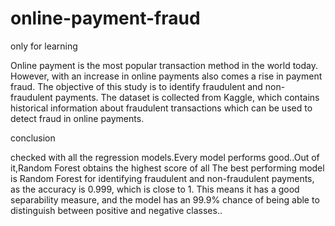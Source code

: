 # online-payment-fraud
only for learning


Online payment is the most popular transaction method in the world today. However, with an increase in online payments also comes a rise in payment fraud. The objective of this study is to identify fraudulent and non-fraudulent payments. The dataset is collected from Kaggle, which contains historical information about fraudulent transactions which can be used to detect fraud in online payments.

conclusion



checked with all the regression models.Every model performs good..Out of it,Random Forest obtains the highest score of all The best performing model is Random Forest for identifying fraudulent and non-fraudulent payments, as the accuracy is 0.999, which is close to 1. This means it has a good separability measure, and the model has an 99.9% chance of being able to distinguish between positive and negative classes..
